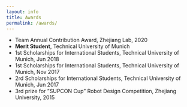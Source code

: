 ```yaml
---
layout: info
title: Awards 
permalink: /awards/
---
```


* Team Annual Contribution Award, Zhejiang Lab, 2020
* **Merit Student**, Technical University of Munich
* 1st Scholarships for International Students, Technical University of Munich, Jun 2018
* 1st Scholarships for International Students, Technical University of Munich, Nov 2017
* 2rd Scholarships for International Students, Technical University of Munich, Jun 2017
* 3rd prize for ”SUPCON Cup” Robot Design Competition, Zhejiang University, 2015

